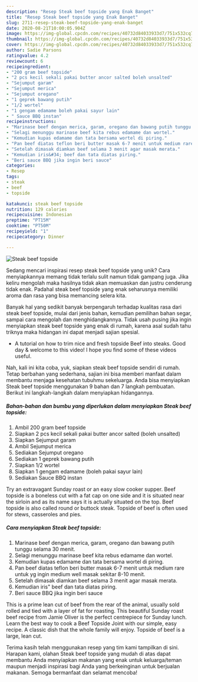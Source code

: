 ```yaml
---
description: "Resep Steak beef topside yang Enak Banget"
title: "Resep Steak beef topside yang Enak Banget"
slug: 2711-resep-steak-beef-topside-yang-enak-banget
date: 2020-08-21T10:00:05.904Z
image: https://img-global.cpcdn.com/recipes/40732d84033933d7/751x532cq70/steak-beef-topside-foto-resep-utama.jpg
thumbnail: https://img-global.cpcdn.com/recipes/40732d84033933d7/751x532cq70/steak-beef-topside-foto-resep-utama.jpg
cover: https://img-global.cpcdn.com/recipes/40732d84033933d7/751x532cq70/steak-beef-topside-foto-resep-utama.jpg
author: Sadie Parsons
ratingvalue: 4.2
reviewcount: 6
recipeingredient:
- "200 gram beef topside"
- "2 pcs kecil sekali pakai butter ancor salted boleh unsalted"
- "Sejumput garam"
- "Sejumput merica"
- "Sejumput oregano"
- "1 geprek bawang putih"
- "1/2 wortel"
- "1 gengam edamame boleh pakai sayur lain"
- " Sauce BBQ instan"
recipeinstructions:
- "Marinase beef dengan merica, garam, oregano dan bawang putih tunggu selama 30 menit."
- "Selagi menunggu marinase beef kita rebus edamame dan wortel."
- "Kemudian kupas edamame dan tata bersama wortel di piring."
- "Pan beef diatas teflon beri butter masak 6-7 menit untuk medium rare untuk yg ingin medium well masak sekitar 8-10 menit."
- "Setelah dimasak diamkan beef selama 3 menit agar masak merata."
- "Kemudian iris&#34; beef dan tata diatas piring."
- "Beri sauce BBQ jika ingin beri sauce"
categories:
- Resep
tags:
- steak
- beef
- topside

katakunci: steak beef topside 
nutrition: 129 calories
recipecuisine: Indonesian
preptime: "PT15M"
cooktime: "PT50M"
recipeyield: "1"
recipecategory: Dinner

---
```



![Steak beef topside](https://img-global.cpcdn.com/recipes/40732d84033933d7/751x532cq70/steak-beef-topside-foto-resep-utama.jpg)

Sedang mencari inspirasi resep steak beef topside yang unik? Cara menyiapkannya memang tidak terlalu sulit namun tidak gampang juga. Jika keliru mengolah maka hasilnya tidak akan memuaskan dan justru cenderung tidak enak. Padahal steak beef topside yang enak seharusnya memiliki aroma dan rasa yang bisa memancing selera kita.

Banyak hal yang sedikit banyak berpengaruh terhadap kualitas rasa dari steak beef topside, mulai dari jenis bahan, kemudian pemilihan bahan segar, sampai cara mengolah dan menghidangkannya. Tidak usah pusing jika ingin menyiapkan steak beef topside yang enak di rumah, karena asal sudah tahu triknya maka hidangan ini dapat menjadi sajian spesial.

- A tutorial on how to trim nice and fresh topside Beef into steaks. Good day &amp; welcome to this video! I hope you find some of these videos useful.


Nah, kali ini kita coba, yuk, siapkan steak beef topside sendiri di rumah. Tetap berbahan yang sederhana, sajian ini bisa memberi manfaat dalam membantu menjaga kesehatan tubuhmu sekeluarga. Anda bisa menyiapkan Steak beef topside menggunakan 9 bahan dan 7 langkah pembuatan. Berikut ini langkah-langkah dalam menyiapkan hidangannya.

<!--inarticleads1-->

##### Bahan-bahan dan bumbu yang diperlukan dalam menyiapkan Steak beef topside:

1. Ambil 200 gram beef topside
1. Siapkan 2 pcs kecil sekali pakai butter ancor salted (boleh unsalted)
1. Siapkan Sejumput garam
1. Ambil Sejumput merica
1. Sediakan Sejumput oregano
1. Sediakan 1 geprek bawang putih
1. Siapkan 1/2 wortel
1. Siapkan 1 gengam edamame (boleh pakai sayur lain)
1. Sediakan  Sauce BBQ instan


Try an extravagant Sunday roast or an easy slow cooker supper. Beef topside is a boneless cut with a fat cap on one side and it is situated near the sirloin and as its name says it is actually situated on the top. Beef topside is also called round or buttock steak. Topside of beef is often used for stews, casseroles and pies. 

<!--inarticleads2-->

##### Cara menyiapkan Steak beef topside:

1. Marinase beef dengan merica, garam, oregano dan bawang putih tunggu selama 30 menit.
1. Selagi menunggu marinase beef kita rebus edamame dan wortel.
1. Kemudian kupas edamame dan tata bersama wortel di piring.
1. Pan beef diatas teflon beri butter masak 6-7 menit untuk medium rare untuk yg ingin medium well masak sekitar 8-10 menit.
1. Setelah dimasak diamkan beef selama 3 menit agar masak merata.
1. Kemudian iris&#34; beef dan tata diatas piring.
1. Beri sauce BBQ jika ingin beri sauce


This is a prime lean cut of beef from the rear of the animal, usually sold rolled and tied with a layer of fat for roasting. This beautiful Sunday roast beef recipe from Jamie Oliver is the perfect centrepiece for Sunday lunch. Learn the best way to cook a Beef Topside Joint with our simple, easy recipe. A classic dish that the whole family will enjoy. Topside of beef is a large, lean cut. 

Terima kasih telah menggunakan resep yang tim kami tampilkan di sini. Harapan kami, olahan Steak beef topside yang mudah di atas dapat membantu Anda menyiapkan makanan yang enak untuk keluarga/teman maupun menjadi inspirasi bagi Anda yang berkeinginan untuk berjualan makanan. Semoga bermanfaat dan selamat mencoba!
